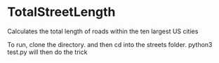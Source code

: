 # TotalStreetLength
Calculates the total length of roads within the ten largest US cities

To run, clone the directory. and then cd into the streets folder. 
python3 test.py will then do the trick
